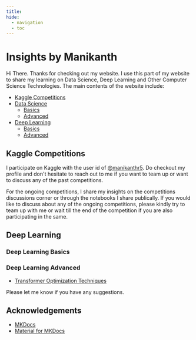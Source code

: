 ```yaml
---
title: 
hide:
  - navigation
  - toc
---
```


# Insights by Manikanth
Hi There. Thanks for checking out my website. I use this part of my website to share my learning on Data Science, Deep Learning and Other Computer Science Technologies. The main contents of the website include:

- [Kaggle Competitions](/insights/kaggle/)
- [Data Science](/insights/data-science/)
    * [Basics](/insights/data-science/basics/)
    * [Advanced](/insights/data-science/advanced/)
- [Deep Learning](/insights/deep-learning/)
    * [Basics](/insights/deep-learning/basics/)
    * [Advanced](/insights/deep-learning/advanced/)

## Kaggle Competitions
I participate on Kaggle with the user id of <a href="https://kaggle.com/manikanthr5/" target="_blank" label="Manikanth Reddy on Kaggle">@manikanthr5</a>. Do checkout my profile and don't hesitate to reach out to me if you want to team up or want to discuss any of the past competitions. 

For the ongoing competitions, I share my insights on the competitions discussions corner or through the notebooks I share publically. If you would like to discuss about any of the ongoing competitions, please kindly try to team up with me or wait till the end of the competition if you are also participating in the same. 

## Deep Learning

### Deep Learning Basics


### Deep Learning Advanced
- [Transformer Optimization Techniques](/insights/deep-learning/advanced/transformer-optimization-techniques/)


Please let me know if you have any suggestions.

## Acknowledgements
- <a href="https://www.mkdocs.org/" target="_blank" title="MKDocs">MKDocs</a>
- <a href="https://squidfunk.github.io/mkdocs-material/" target="_blank" title="Material for MKDocs">Material for MKDocs</a>